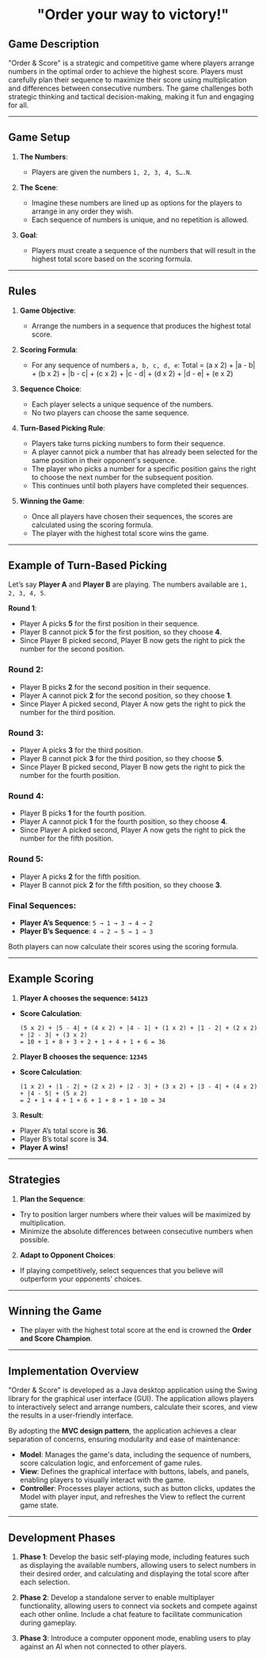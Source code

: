 <h1 style="text-align: center;">"Order your way to victory!"</h1>

## Game Description
"Order & Score" is a strategic and competitive game where players arrange numbers in the optimal order to achieve the highest score. Players must carefully plan their sequence to maximize their score using multiplication and differences between consecutive numbers. The game challenges both strategic thinking and tactical decision-making, making it fun and engaging for all.

---

## Game Setup
1. **The Numbers**:
   - Players are given the numbers `1, 2, 3, 4, 5….N`.

2. **The Scene**:
   - Imagine these numbers are lined up as options for the players to arrange in any order they wish.
   - Each sequence of numbers is unique, and no repetition is allowed.

3. **Goal**:
   - Players must create a sequence of the numbers that will result in the highest total score based on the scoring formula.

---

## Rules
1. **Game Objective**:
   - Arrange the numbers in a sequence that produces the highest total score.

2. **Scoring Formula**:
   - For any sequence of numbers `a, b, c, d, e`: Total = (a x 2) + |a - b| + (b x 2) + |b - c| + (c x 2) + |c - d| + (d x 2) + |d - e| + (e x 2)


3. **Sequence Choice**:
   - Each player selects a unique sequence of the numbers.
   - No two players can choose the same sequence.

4. **Turn-Based Picking Rule**:
    - Players take turns picking numbers to form their sequence.
    - A player cannot pick a number that has already been selected for the same position in their opponent's sequence.
    - The player who picks a number for a specific position gains the right to choose the next number for the subsequent position.
    - This continues until both players have completed their sequences.

5. **Winning the Game**:
    - Once all players have chosen their sequences, the scores are calculated using the scoring formula.
    - The player with the highest total score wins the game.

---

## Example of Turn-Based Picking
Let’s say **Player A** and **Player B** are playing. The numbers available are `1, 2, 3, 4, 5`.

**Round 1**:
   - Player A picks **5** for the first position in their sequence.
   - Player B cannot pick **5** for the first position, so they choose **4**.
   - Since Player B picked second, Player B now gets the right to pick the number for the second position.

### Round 2:
- Player B picks **2** for the second position in their sequence.
- Player A cannot pick **2** for the second position, so they choose **1**.
- Since Player A picked second, Player A now gets the right to pick the number for the third position.

### Round 3:
- Player A picks **3** for the third position.
- Player B cannot pick **3** for the third position, so they choose **5**.
- Since Player B picked second, Player B now gets the right to pick the number for the fourth position.

### Round 4:
- Player B picks **1** for the fourth position.
- Player A cannot pick **1** for the fourth position, so they choose **4**.
- Since Player A picked second, Player A now gets the right to pick the number for the fifth position.

### Round 5:
- Player A picks **2** for the fifth position.
- Player B cannot pick **2** for the fifth position, so they choose **3**.

### Final Sequences:
- **Player A’s Sequence**: `5 → 1 → 3 → 4 → 2`
- **Player B’s Sequence**: `4 → 2 → 5 → 1 → 3`

Both players can now calculate their scores using the scoring formula.

---

## Example Scoring
1. **Player A chooses the sequence: `54123`**
- **Score Calculation**:
  ```
  (5 x 2) + |5 - 4| + (4 x 2) + |4 - 1| + (1 x 2) + |1 - 2| + (2 x 2) + |2 - 3| + (3 x 2)
  = 10 + 1 + 8 + 3 + 2 + 1 + 4 + 1 + 6 = 36
  ```

2. **Player B chooses the sequence: `12345`**
- **Score Calculation**:
  ```
  (1 x 2) + |1 - 2| + (2 x 2) + |2 - 3| + (3 x 2) + |3 - 4| + (4 x 2) + |4 - 5| + (5 x 2)
  = 2 + 1 + 4 + 1 + 6 + 1 + 8 + 1 + 10 = 34
  ```

3. **Result**:
- Player A’s total score is **36**.
- Player B’s total score is **34**.
- **Player A wins!**

---

## Strategies
1. **Plan the Sequence**:
- Try to position larger numbers where their values will be maximized by multiplication.
- Minimize the absolute differences between consecutive numbers when possible.

2. **Adapt to Opponent Choices**:
- If playing competitively, select sequences that you believe will outperform your opponents' choices.

---

## Winning the Game
- The player with the highest total score at the end is crowned the **Order and Score Champion**.

---

## Implementation Overview
"Order & Score" is developed as a Java desktop application using the Swing library for the graphical user interface (GUI). The application allows players to interactively select and arrange numbers, calculate their scores, and view the results in a user-friendly interface.

By adopting the **MVC design pattern**, the application achieves a clear separation of concerns, ensuring modularity and ease of maintenance:
- **Model**: Manages the game's data, including the sequence of numbers, score calculation logic, and enforcement of game rules.
- **View**: Defines the graphical interface with buttons, labels, and panels, enabling players to visually interact with the game.
- **Controller**: Processes player actions, such as button clicks, updates the Model with player input, and refreshes the View to reflect the current game state.

---

## Development Phases
1. **Phase 1**:
Develop the basic self-playing mode, including features such as displaying the available numbers, allowing users to select numbers in their desired order, and calculating and displaying the total score after each selection.

2. **Phase 2**:
Develop a standalone server to enable multiplayer functionality, allowing users to connect via sockets and compete against each other online. Include a chat feature to facilitate communication during gameplay.

3. **Phase 3**:
Introduce a computer opponent mode, enabling users to play against an AI when not connected to other players.

